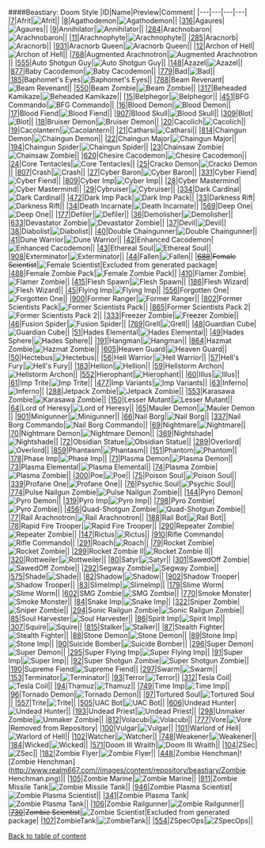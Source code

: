 ####Beastiary: Doom Style
|ID|Name|Preview|Comment|
|---|---|---|---|
|[7](https://github.com/alexey-lysiuk/Realm667-AAA-Cache/raw/master/data/0007.zip)|Afrit|![Afrit](http://www.realm667.com//images/content/repository/beastiary/Afrit.png)||
|[8](https://github.com/alexey-lysiuk/Realm667-AAA-Cache/raw/master/data/0008.zip)|Agathodemon|![Agathodemon](http://www.realm667.com//images/content/repository/beastiary/AgathoDemon.png)||
|[316](https://github.com/alexey-lysiuk/Realm667-AAA-Cache/raw/master/data/0316.zip)|Agaures|![Agaures](http://www.realm667.com//images/content/repository/beastiary/Agaures.png)||
|[9](https://github.com/alexey-lysiuk/Realm667-AAA-Cache/raw/master/data/0009.zip)|Annihilator|![Annihilator](http://www.realm667.com//images/content/repository/beastiary/Annihilator.png)||
|[284](https://github.com/alexey-lysiuk/Realm667-AAA-Cache/raw/master/data/0284.zip)|Arachnobaron|![Arachnobaron](http://www.realm667.com//images/content/repository/beastiary/Arachnobaron.png)||
|[11](https://github.com/alexey-lysiuk/Realm667-AAA-Cache/raw/master/data/0011.zip)|Arachnophyte|![Arachnophyte](http://www.realm667.com//images/content/repository/beastiary/Arachnophyte.png)||
|[285](https://github.com/alexey-lysiuk/Realm667-AAA-Cache/raw/master/data/0285.zip)|Aracnorb|![Aracnorb](http://www.realm667.com//images/content/repository/beastiary/Aracnorb.png)||
|[931](https://github.com/alexey-lysiuk/Realm667-AAA-Cache/raw/master/data/0931.zip)|Aracnorb Queen|![Aracnorb Queen](http://realm667.com//images/content/repository/beastiary/AracnorbQueen.png)||
|[12](https://github.com/alexey-lysiuk/Realm667-AAA-Cache/raw/master/data/0012.zip)|Archon of Hell|![Archon of Hell](http://www.realm667.com//images/content/repository/beastiary/ArchonOfHell.png)||
|[768](https://github.com/alexey-lysiuk/Realm667-AAA-Cache/raw/master/data/0768.zip)|Augmented Arachnotron|![Augmented Arachnotron](http://www.realm667.com//images/content/repository/beastiary/ArachnotronMK2.png)||
|[555](https://github.com/alexey-lysiuk/Realm667-AAA-Cache/raw/master/data/0555.zip)|Auto Shotgun Guy|![Auto Shotgun Guy](http://www.realm667.com//images/content/repository/beastiary/AutoShotgunGuy.png)||
|[148](https://github.com/alexey-lysiuk/Realm667-AAA-Cache/raw/master/data/0148.zip)|Azazel|![Azazel](http://www.realm667.com//images/content/repository/beastiary/Azazel.png)||
|[877](https://github.com/alexey-lysiuk/Realm667-AAA-Cache/raw/master/data/0877.zip)|Baby Cacodemon|![Baby Cacodemon](http://www.realm667.com//images/content/repository/beastiary/BabyCaco.png)||
|[779](https://github.com/alexey-lysiuk/Realm667-AAA-Cache/raw/master/data/0779.zip)|Bad|![Bad](http://www.realm667.com//images/content/repository/beastiary/Bad.png)||
|[185](https://github.com/alexey-lysiuk/Realm667-AAA-Cache/raw/master/data/0185.zip)|Baphomet's Eyes|![Baphomet's Eyes](http://www.realm667.com//images/content/repository/beastiary/Eyes.png)||
|[788](https://github.com/alexey-lysiuk/Realm667-AAA-Cache/raw/master/data/0788.zip)|Beam Revenant|![Beam Revenant](http://www.realm667.com//images/content/repository/beastiary/BeamRevenant.png)||
|[550](https://github.com/alexey-lysiuk/Realm667-AAA-Cache/raw/master/data/0550.zip)|Beam Zombie|![Beam Zombie](http://www.realm667.com//images/content/repository/beastiary/BeamZombie.png)||
|[317](https://github.com/alexey-lysiuk/Realm667-AAA-Cache/raw/master/data/0317.zip)|Beheaded Kamikaze|![Beheaded Kamikaze](http://www.realm667.com//images/content/repository/beastiary/BeheadedKamikazi.png)||
|[15](https://github.com/alexey-lysiuk/Realm667-AAA-Cache/raw/master/data/0015.zip)|Belphegor|![Belphegor](http://www.realm667.com//images/content/repository/beastiary/Belphegor.png)||
|[451](https://github.com/alexey-lysiuk/Realm667-AAA-Cache/raw/master/data/0451.zip)|BFG Commando|![BFG Commando](http://www.realm667.com//images/content/repository/beastiary/BFGCommando.png)||
|[16](https://github.com/alexey-lysiuk/Realm667-AAA-Cache/raw/master/data/0016.zip)|Blood Demon|![Blood Demon](http://www.realm667.com//images/content/repository/beastiary/BloodDemon.png)||
|[17](https://github.com/alexey-lysiuk/Realm667-AAA-Cache/raw/master/data/0017.zip)|Blood Fiend|![Blood Fiend](http://www.realm667.com//images/content/repository/beastiary/BloodFiend.png)||
|[907](https://github.com/alexey-lysiuk/Realm667-AAA-Cache/raw/master/data/0907.zip)|Blood Skull|![Blood Skull](http://www.realm667.com//images/content/repository/beastiary/BloodSkull.png)||
|[309](https://github.com/alexey-lysiuk/Realm667-AAA-Cache/raw/master/data/0309.zip)|Blot|![Blot](http://www.realm667.com//images/content/repository/beastiary/Blot.png)||
|[18](https://github.com/alexey-lysiuk/Realm667-AAA-Cache/raw/master/data/0018.zip)|Bruiser Demon|![Bruiser Demon](http://www.realm667.com//images/content/repository/beastiary/BruiserDemon.png)||
|[20](https://github.com/alexey-lysiuk/Realm667-AAA-Cache/raw/master/data/0020.zip)|Cacolich|![Cacolich](http://www.realm667.com//images/content/repository/beastiary/CacoLich.png)||
|[19](https://github.com/alexey-lysiuk/Realm667-AAA-Cache/raw/master/data/0019.zip)|Cacolantern|![Cacolantern](http://www.realm667.com//images/content/repository/beastiary/CacoLantern.png)||
|[21](https://github.com/alexey-lysiuk/Realm667-AAA-Cache/raw/master/data/0021.zip)|Catharsi|![Catharsi](http://www.realm667.com//images/content/repository/beastiary/Catharsi.png)||
|[814](https://github.com/alexey-lysiuk/Realm667-AAA-Cache/raw/master/data/0814.zip)|Chaingun Demon|![Chaingun Demon](http://www.realm667.com//images/content/repository/beastiary/ChaingunDemon.png)||
|[22](https://github.com/alexey-lysiuk/Realm667-AAA-Cache/raw/master/data/0022.zip)|Chaingun Major|![Chaingun Major](http://www.realm667.com//images/content/repository/beastiary/ChaingunMajor.png)||
|[194](https://github.com/alexey-lysiuk/Realm667-AAA-Cache/raw/master/data/0194.zip)|Chaingun Spider|![Chaingun Spider](http://www.realm667.com//images/content/repository/beastiary/ChaingunSpider.png)||
|[23](https://github.com/alexey-lysiuk/Realm667-AAA-Cache/raw/master/data/0023.zip)|Chainsaw Zombie|![Chainsaw Zombie](http://www.realm667.com//images/content/repository/beastiary/ChainsawZombie.png)||
|[620](https://github.com/alexey-lysiuk/Realm667-AAA-Cache/raw/master/data/0620.zip)|Chesire Cacodemon|![Chesire Cacodemon](http://www.realm667.com//images/content/repository/beastiary/ChesireCacodemon.png)||
|[24](https://github.com/alexey-lysiuk/Realm667-AAA-Cache/raw/master/data/0024.zip)|Core Tentacles|![Core Tentacles](http://www.realm667.com//images/content/repository/beastiary/CoreTentacles.png)||
|[25](https://github.com/alexey-lysiuk/Realm667-AAA-Cache/raw/master/data/0025.zip)|Cracko Demon|![Cracko Demon](http://www.realm667.com//images/content/repository/beastiary/CrackoDemon.png)||
|[807](https://github.com/alexey-lysiuk/Realm667-AAA-Cache/raw/master/data/0807.zip)|Crash|![Crash](http://www.realm667.com//images/content/repository/beastiary/Crash.png)||
|[27](https://github.com/alexey-lysiuk/Realm667-AAA-Cache/raw/master/data/0027.zip)|Cyber Baron|![Cyber Baron](http://www.realm667.com//images/content/repository/beastiary/CyberBaron.png)||
|[331](https://github.com/alexey-lysiuk/Realm667-AAA-Cache/raw/master/data/0331.zip)|Cyber Fiend|![Cyber Fiend](http://www.realm667.com//images/content/repository/beastiary/CyberFiend.png)||
|[809](https://github.com/alexey-lysiuk/Realm667-AAA-Cache/raw/master/data/0809.zip)|Cyber Imp|![Cyber Imp](http://www.realm667.com//images/content/repository/beastiary/CyberImp.png)||
|[28](https://github.com/alexey-lysiuk/Realm667-AAA-Cache/raw/master/data/0028.zip)|Cyber Mastermind|![Cyber Mastermind](http://www.realm667.com//images/content/repository/beastiary/CyberMastermind.png)||
|[29](https://github.com/alexey-lysiuk/Realm667-AAA-Cache/raw/master/data/0029.zip)|Cybruiser|![Cybruiser](http://www.realm667.com//images/content/repository/beastiary/Cybruiser.png)||
|[334](https://github.com/alexey-lysiuk/Realm667-AAA-Cache/raw/master/data/0334.zip)|Dark Cardinal|![Dark Cardinal](http://www.realm667.com//images/content/repository/beastiary/DarkCardinal.png)||
|[472](https://github.com/alexey-lysiuk/Realm667-AAA-Cache/raw/master/data/0472.zip)|Dark Imp Pack|![Dark Imp Pack](http://www.realm667.com//images/content/repository/beastiary/DarkImpPack.png)||
|[33](https://github.com/alexey-lysiuk/Realm667-AAA-Cache/raw/master/data/0033.zip)|Darkness Rift|![Darkness Rift](http://www.realm667.com//images/content/repository/beastiary/DarknessRift.png)||
|[34](https://github.com/alexey-lysiuk/Realm667-AAA-Cache/raw/master/data/0034.zip)|Death Incarnate|![Death Incarnate](http://www.realm667.com//images/content/repository/beastiary/DeathIncarnate.png)||
|[569](https://github.com/alexey-lysiuk/Realm667-AAA-Cache/raw/master/data/0569.zip)|Deep One|![Deep One](http://www.realm667.com//images/content/repository/beastiary/DeepOne.png)||
|[177](https://github.com/alexey-lysiuk/Realm667-AAA-Cache/raw/master/data/0177.zip)|Defiler|![Defiler](http://www.realm667.com//images/content/repository/beastiary/Defiler.png)||
|[36](https://github.com/alexey-lysiuk/Realm667-AAA-Cache/raw/master/data/0036.zip)|Demolisher|![Demolisher](http://www.realm667.com//images/content/repository/beastiary/Demolisher.png)||
|[633](https://github.com/alexey-lysiuk/Realm667-AAA-Cache/raw/master/data/0633.zip)|Devastator Zombie|![Devastator Zombie](http://www.realm667.com//images/content/repository/beastiary/DevastatorZombie.png)||
|[37](https://github.com/alexey-lysiuk/Realm667-AAA-Cache/raw/master/data/0037.zip)|Devil|![Devil](http://www.realm667.com//images/content/repository/beastiary/Devil.png)||
|[38](https://github.com/alexey-lysiuk/Realm667-AAA-Cache/raw/master/data/0038.zip)|Diabolist|![Diabolist](http://www.realm667.com//images/content/repository/beastiary/Diabolist.png)||
|[40](https://github.com/alexey-lysiuk/Realm667-AAA-Cache/raw/master/data/0040.zip)|Double Chaingunner|![Double Chaingunner](http://www.realm667.com//images/content/repository/beastiary/DoubleChaingunner.png)||
|[41](https://github.com/alexey-lysiuk/Realm667-AAA-Cache/raw/master/data/0041.zip)|Dune Warrior|![Dune Warrior](http://www.realm667.com//images/content/repository/beastiary/DuneWarrior.png)||
|[42](https://github.com/alexey-lysiuk/Realm667-AAA-Cache/raw/master/data/0042.zip)|Enhanced Cacodemon|![Enhanced Cacodemon](http://www.realm667.com//images/content/repository/beastiary/EnhancedCaco.png)||
|[43](https://github.com/alexey-lysiuk/Realm667-AAA-Cache/raw/master/data/0043.zip)|Ethereal Soul|![Ethereal Soul](http://www.realm667.com//images/content/repository/beastiary/EtherealSoul.png)||
|[908](https://github.com/alexey-lysiuk/Realm667-AAA-Cache/raw/master/data/0908.zip)|Exterminator|![Exterminator](http://www.realm667.com//images/content/repository/beastiary/Exterminator.png)||
|[44](https://github.com/alexey-lysiuk/Realm667-AAA-Cache/raw/master/data/0044.zip)|Fallen|![Fallen](http://www.realm667.com//images/content/repository/beastiary/Fallen.png)||
|~~[688](https://github.com/alexey-lysiuk/Realm667-AAA-Cache/raw/master/data/0688.zip)~~|~~Female Scientist~~|![Female Scientist](http://www.realm667.com//images/content/repository/beastiary/FemaleScientist.png)|Excluded from generated package|
|[488](https://github.com/alexey-lysiuk/Realm667-AAA-Cache/raw/master/data/0488.zip)|Female Zombie Pack|![Female Zombie Pack](http://www.realm667.com//images/content/repository/beastiary/FemaleZombiePack.png)||
|[410](https://github.com/alexey-lysiuk/Realm667-AAA-Cache/raw/master/data/0410.zip)|Flamer Zombie|![Flamer Zombie](http://www.realm667.com//images/content/repository/beastiary/FlamerZombie.png)||
|[415](https://github.com/alexey-lysiuk/Realm667-AAA-Cache/raw/master/data/0415.zip)|Flesh Spawn|![Flesh Spawn](http://www.realm667.com//images/content/repository/beastiary/Fleshspawn.png)||
|[186](https://github.com/alexey-lysiuk/Realm667-AAA-Cache/raw/master/data/0186.zip)|Flesh Wizard|![Flesh Wizard](http://www.realm667.com//images/content/repository/beastiary/FleshWizard.png)||
|[45](https://github.com/alexey-lysiuk/Realm667-AAA-Cache/raw/master/data/0045.zip)|Flying Imp|![Flying Imp](http://www.realm667.com//images/content/repository/beastiary/FlyingImp.png)||
|[556](https://github.com/alexey-lysiuk/Realm667-AAA-Cache/raw/master/data/0556.zip)|Forgotten One|![Forgotten One](http://www.realm667.com//images/content/repository/beastiary/ForgottenOne.png)||
|[900](https://github.com/alexey-lysiuk/Realm667-AAA-Cache/raw/master/data/0900.zip)|Former Ranger|![Former Ranger](http://www.realm667.com//images/content/repository/beastiary/FormerRanger.png)||
|[802](https://github.com/alexey-lysiuk/Realm667-AAA-Cache/raw/master/data/0802.zip)|Former Scientists Pack|![Former Scientists Pack](http://www.realm667.com//images/content/repository/beastiary/FormerScientists.png)||
|[865](https://github.com/alexey-lysiuk/Realm667-AAA-Cache/raw/master/data/0865.zip)|Former Scientists Pack 2|![Former Scientists Pack 2](http://www.realm667.com//images/content/repository/beastiary/FormerScientists2.png)||
|[333](https://github.com/alexey-lysiuk/Realm667-AAA-Cache/raw/master/data/0333.zip)|Freezer Zombie|![Freezer Zombie](http://www.realm667.com//images/content/repository/beastiary/FreezerZombie.png)||
|[46](https://github.com/alexey-lysiuk/Realm667-AAA-Cache/raw/master/data/0046.zip)|Fusion Spider|![Fusion Spider](http://www.realm667.com//images/content/repository/beastiary/FusionSpider.png)||
|[769](https://github.com/alexey-lysiuk/Realm667-AAA-Cache/raw/master/data/0769.zip)|Grell|![Grell](http://www.realm667.com//images/content/repository/beastiary/Grell.png)||
|[48](https://github.com/alexey-lysiuk/Realm667-AAA-Cache/raw/master/data/0048.zip)|Guardian Cube|![Guardian Cube](http://www.realm667.com//images/content/repository/beastiary/GuardianCube.png)||
|[51](https://github.com/alexey-lysiuk/Realm667-AAA-Cache/raw/master/data/0051.zip)|Hades Elemental|![Hades Elemental](http://www.realm667.com//images/content/repository/beastiary/Helemental.png)||
|[49](https://github.com/alexey-lysiuk/Realm667-AAA-Cache/raw/master/data/0049.zip)|Hades Sphere|![Hades Sphere](http://www.realm667.com//images/content/repository/beastiary/HadesSphere.png)||
|[191](https://github.com/alexey-lysiuk/Realm667-AAA-Cache/raw/master/data/0191.zip)|Hangman|![Hangman](http://www.realm667.com//images/content/repository/beastiary/Hangman.png)||
|[864](https://github.com/alexey-lysiuk/Realm667-AAA-Cache/raw/master/data/0864.zip)|Hazmat Zombie|![Hazmat Zombie](http://www.realm667.com//images/content/repository/beastiary/HazmatZombie.png)||
|[605](https://github.com/alexey-lysiuk/Realm667-AAA-Cache/raw/master/data/0605.zip)|Heaven Guard|![Heaven Guard](http://www.realm667.com//images/content/repository/beastiary/HeavenGuard.png)||
|[50](https://github.com/alexey-lysiuk/Realm667-AAA-Cache/raw/master/data/0050.zip)|Hectebus|![Hectebus](http://www.realm667.com//images/content/repository/beastiary/Hectebus.png)||
|[56](https://github.com/alexey-lysiuk/Realm667-AAA-Cache/raw/master/data/0056.zip)|Hell Warrior|![Hell Warrior](http://www.realm667.com//images/content/repository/beastiary/HellWarrior.png)||
|[57](https://github.com/alexey-lysiuk/Realm667-AAA-Cache/raw/master/data/0057.zip)|Hell's Fury|![Hell's Fury](http://www.realm667.com//images/content/repository/beastiary/HellsFury.png)||
|[183](https://github.com/alexey-lysiuk/Realm667-AAA-Cache/raw/master/data/0183.zip)|Hellion|![Hellion](http://www.realm667.com//images/content/repository/beastiary/Hellion.png)||
|[59](https://github.com/alexey-lysiuk/Realm667-AAA-Cache/raw/master/data/0059.zip)|Hellstorm Archon|![Hellstorm Archon](http://www.realm667.com//images/content/repository/beastiary/HellstormArchon.png)||
|[552](https://github.com/alexey-lysiuk/Realm667-AAA-Cache/raw/master/data/0552.zip)|Hierophant|![Hierophant](http://www.realm667.com//images/content/repository/beastiary/Hierophant.png)||
|[60](https://github.com/alexey-lysiuk/Realm667-AAA-Cache/raw/master/data/0060.zip)|Illus|![Illus](http://www.realm667.com//images/content/repository/beastiary/Illus.png)||
|[61](https://github.com/alexey-lysiuk/Realm667-AAA-Cache/raw/master/data/0061.zip)|Imp Trite|![Imp Trite](http://www.realm667.com//images/content/repository/beastiary/ImpTrite.png)||
|[477](https://github.com/alexey-lysiuk/Realm667-AAA-Cache/raw/master/data/0477.zip)|Imp Variants|![Imp Variants](http://www.realm667.com//images/content/repository/beastiary/ImpVariants.png)||
|[63](https://github.com/alexey-lysiuk/Realm667-AAA-Cache/raw/master/data/0063.zip)|Inferno|![Inferno](http://www.realm667.com//images/content/repository/beastiary/Inferno.png)||
|[288](https://github.com/alexey-lysiuk/Realm667-AAA-Cache/raw/master/data/0288.zip)|Jetpack Zombie|![Jetpack Zombie](http://www.realm667.com//images/content/repository/beastiary/JetpackZombie.png)||
|[553](https://github.com/alexey-lysiuk/Realm667-AAA-Cache/raw/master/data/0553.zip)|Karasawa Zombie|![Karasawa Zombie](http://www.realm667.com//images/content/repository/beastiary/KarasawaGuy.png)||
|[150](https://github.com/alexey-lysiuk/Realm667-AAA-Cache/raw/master/data/0150.zip)|Lesser Mutant|![Lesser Mutant](http://www.realm667.com//images/content/repository/beastiary/LesserMutant.png)||
|[64](https://github.com/alexey-lysiuk/Realm667-AAA-Cache/raw/master/data/0064.zip)|Lord of Heresy|![Lord of Heresy](http://www.realm667.com//images/content/repository/beastiary/LordOfHeresy.png)||
|[65](https://github.com/alexey-lysiuk/Realm667-AAA-Cache/raw/master/data/0065.zip)|Mauler Demon|![Mauler Demon](http://www.realm667.com//images/content/repository/beastiary/MaulerDemon.png)||
|[901](https://github.com/alexey-lysiuk/Realm667-AAA-Cache/raw/master/data/0901.zip)|Minigunner|![Minigunner](http://www.realm667.com//images/content/repository/beastiary/Minigunner.png)||
|[66](https://github.com/alexey-lysiuk/Realm667-AAA-Cache/raw/master/data/0066.zip)|Nail Borg|![Nail Borg](http://www.realm667.com//images/content/repository/beastiary/NailBorg.png)||
|[337](https://github.com/alexey-lysiuk/Realm667-AAA-Cache/raw/master/data/0337.zip)|Nail Borg Commando|![Nail Borg Commando](http://www.realm667.com//images/content/repository/beastiary/NailBorgCommando.png)||
|[69](https://github.com/alexey-lysiuk/Realm667-AAA-Cache/raw/master/data/0069.zip)|Nightmare|![Nightmare](http://www.realm667.com//images/content/repository/beastiary/Nightmare.png)||
|[70](https://github.com/alexey-lysiuk/Realm667-AAA-Cache/raw/master/data/0070.zip)|Nightmare Demon|![Nightmare Demon](http://www.realm667.com//images/content/repository/beastiary/NightmareDemon.png)||
|[369](https://github.com/alexey-lysiuk/Realm667-AAA-Cache/raw/master/data/0369.zip)|Nightshade|![Nightshade](http://www.realm667.com//images/content/repository/beastiary/Nightshade.png)||
|[72](https://github.com/alexey-lysiuk/Realm667-AAA-Cache/raw/master/data/0072.zip)|Obsidian Statue|![Obsidian Statue](http://www.realm667.com//images/content/repository/beastiary/ObsidianStatue.png)||
|[289](https://github.com/alexey-lysiuk/Realm667-AAA-Cache/raw/master/data/0289.zip)|Overlord|![Overlord](http://www.realm667.com//images/content/repository/beastiary/Overlord.png)||
|[859](https://github.com/alexey-lysiuk/Realm667-AAA-Cache/raw/master/data/0859.zip)|Phantasm|![Phantasm](http://www.realm667.com//images/content/repository/beastiary/Phantasm.png)||
|[151](https://github.com/alexey-lysiuk/Realm667-AAA-Cache/raw/master/data/0151.zip)|Phantom|![Phantom](http://www.realm667.com//images/content/repository/beastiary/Phantom.png)||
|[178](https://github.com/alexey-lysiuk/Realm667-AAA-Cache/raw/master/data/0178.zip)|Phase Imp|![Phase Imp](http://www.realm667.com//images/content/repository/beastiary/PhaseImp.png)||
|[71](https://github.com/alexey-lysiuk/Realm667-AAA-Cache/raw/master/data/0071.zip)|Plasma Demon|![Plasma Demon](http://www.realm667.com//images/content/repository/beastiary/PlasmaDemon.png)||
|[73](https://github.com/alexey-lysiuk/Realm667-AAA-Cache/raw/master/data/0073.zip)|Plasma Elemental|![Plasma Elemental](http://www.realm667.com//images/content/repository/beastiary/PlasmaElemental.png)||
|[74](https://github.com/alexey-lysiuk/Realm667-AAA-Cache/raw/master/data/0074.zip)|Plasma Zombie|![Plasma Zombie](http://www.realm667.com//images/content/repository/beastiary/PlasmaZombie.png)||
|[300](https://github.com/alexey-lysiuk/Realm667-AAA-Cache/raw/master/data/0300.zip)|Poe|![Poe](http://www.realm667.com//images/content/repository/beastiary/Poe.png)||
|[75](https://github.com/alexey-lysiuk/Realm667-AAA-Cache/raw/master/data/0075.zip)|Poison Soul|![Poison Soul](http://www.realm667.com//images/content/repository/beastiary/PoisonSoul.png)||
|[339](https://github.com/alexey-lysiuk/Realm667-AAA-Cache/raw/master/data/0339.zip)|Profane One|![Profane One](http://www.realm667.com//images/content/repository/beastiary/ProfaneOne.png)||
|[76](https://github.com/alexey-lysiuk/Realm667-AAA-Cache/raw/master/data/0076.zip)|Psychic Soul|![Psychic Soul](http://www.realm667.com//images/content/repository/beastiary/PsychicSoul.png)||
|[774](https://github.com/alexey-lysiuk/Realm667-AAA-Cache/raw/master/data/0774.zip)|Pulse Nailgun Zombie|![Pulse Nailgun Zombie](http://www.realm667.com//images/content/repository/beastiary/PulseNailgunZombie.png)||
|[144](https://github.com/alexey-lysiuk/Realm667-AAA-Cache/raw/master/data/0144.zip)|Pyro Demon|![Pyro Demon](http://www.realm667.com//images/content/repository/beastiary/PyroDemon.png)||
|[319](https://github.com/alexey-lysiuk/Realm667-AAA-Cache/raw/master/data/0319.zip)|Pyro Imp|![Pyro Imp](http://www.realm667.com//images/content/repository/beastiary/PyroImp.png)||
|[798](https://github.com/alexey-lysiuk/Realm667-AAA-Cache/raw/master/data/0798.zip)|Pyro Zombie|![Pyro Zombie](http://www.realm667.com//images/content/repository/beastiary/PyroZombie.png)||
|[456](https://github.com/alexey-lysiuk/Realm667-AAA-Cache/raw/master/data/0456.zip)|Quad-Shotgun Zombie|![Quad-Shotgun Zombie](http://www.realm667.com//images/content/repository/beastiary/QuadShotgunZombie.png)||
|[77](https://github.com/alexey-lysiuk/Realm667-AAA-Cache/raw/master/data/0077.zip)|Rail Arachnotron|![Rail Arachnotron](http://www.realm667.com//images/content/repository/beastiary/RailArachnotron.png)||
|[188](https://github.com/alexey-lysiuk/Realm667-AAA-Cache/raw/master/data/0188.zip)|Rail Bot|![Rail Bot](http://www.realm667.com//images/content/repository/beastiary/RailBot.png)||
|[78](https://github.com/alexey-lysiuk/Realm667-AAA-Cache/raw/master/data/0078.zip)|Rapid Fire Trooper|![Rapid Fire Trooper](http://www.realm667.com//images/content/repository/beastiary/RapidFireTrooper.png)||
|[290](https://github.com/alexey-lysiuk/Realm667-AAA-Cache/raw/master/data/0290.zip)|Repeater Zombie|![Repeater Zombie](http://www.realm667.com//images/content/repository/beastiary/RepeaterZombie.png)||
|[147](https://github.com/alexey-lysiuk/Realm667-AAA-Cache/raw/master/data/0147.zip)|Rictus|![Rictus](http://www.realm667.com//images/content/repository/beastiary/Rictus.png)||
|[910](https://github.com/alexey-lysiuk/Realm667-AAA-Cache/raw/master/data/0910.zip)|Rifle Commando|![Rifle Commando](http://www.realm667.com//images/content/repository/beastiary/RifleCommando.png)||
|[291](https://github.com/alexey-lysiuk/Realm667-AAA-Cache/raw/master/data/0291.zip)|Roach|![Roach](http://www.realm667.com//images/content/repository/beastiary/Roach.png)||
|[79](https://github.com/alexey-lysiuk/Realm667-AAA-Cache/raw/master/data/0079.zip)|Rocket Zombie|![Rocket Zombie](http://www.realm667.com//images/content/repository/beastiary/rocketzombie.png)||
|[299](https://github.com/alexey-lysiuk/Realm667-AAA-Cache/raw/master/data/0299.zip)|Rocket Zombie II|![Rocket Zombie II](http://www.realm667.com//images/content/repository/beastiary/rocketzombie2.png)||
|[320](https://github.com/alexey-lysiuk/Realm667-AAA-Cache/raw/master/data/0320.zip)|Rottweiler|![Rottweiler](http://www.realm667.com//images/content/repository/beastiary/Rottweiler.png)||
|[80](https://github.com/alexey-lysiuk/Realm667-AAA-Cache/raw/master/data/0080.zip)|Satyr|![Satyr](http://www.realm667.com//images/content/repository/beastiary/Satyr.png)||
|[301](https://github.com/alexey-lysiuk/Realm667-AAA-Cache/raw/master/data/0301.zip)|SawedOff Zombie|![SawedOff Zombie](http://www.realm667.com//images/content/repository/beastiary/SawedOffZombie.png)||
|[292](https://github.com/alexey-lysiuk/Realm667-AAA-Cache/raw/master/data/0292.zip)|Segway Zombie|![Segway Zombie](http://www.realm667.com//images/content/repository/beastiary/SegwayZombie.png)||
|[575](https://github.com/alexey-lysiuk/Realm667-AAA-Cache/raw/master/data/0575.zip)|Shade|![Shade](http://www.realm667.com//images/content/repository/beastiary/Shade.png)||
|[82](https://github.com/alexey-lysiuk/Realm667-AAA-Cache/raw/master/data/0082.zip)|Shadow|![Shadow](http://www.realm667.com//images/content/repository/beastiary/Shadow.png)||
|[902](https://github.com/alexey-lysiuk/Realm667-AAA-Cache/raw/master/data/0902.zip)|Shadow Trooper|![Shadow Trooper](http://www.realm667.com//images/content/repository/beastiary/ShadowTrooper.png)||
|[83](https://github.com/alexey-lysiuk/Realm667-AAA-Cache/raw/master/data/0083.zip)|SlimeImp|![SlimeImp](http://www.realm667.com//images/content/repository/beastiary/SlimeImp.png)||
|[179](https://github.com/alexey-lysiuk/Realm667-AAA-Cache/raw/master/data/0179.zip)|Slime Worm|![Slime Worm](http://www.realm667.com//images/content/repository/beastiary/SlimeWorm.png)||
|[602](https://github.com/alexey-lysiuk/Realm667-AAA-Cache/raw/master/data/0602.zip)|SMG Zombie|![SMG Zombie](http://www.realm667.com//images/content/repository/beastiary/SMGZombie.png)||
|[770](https://github.com/alexey-lysiuk/Realm667-AAA-Cache/raw/master/data/0770.zip)|Smoke Monster|![Smoke Monster](http://www.realm667.com//images/content/repository/beastiary/SmokeMonster.png)||
|[84](https://github.com/alexey-lysiuk/Realm667-AAA-Cache/raw/master/data/0084.zip)|Snake Imp|![Snake Imp](http://www.realm667.com//images/content/repository/beastiary/SnakeImp.png)||
|[322](https://github.com/alexey-lysiuk/Realm667-AAA-Cache/raw/master/data/0322.zip)|Sniper Zombie|![Sniper Zombie](http://www.realm667.com//images/content/repository/beastiary/SniperZombie.png)||
|[294](https://github.com/alexey-lysiuk/Realm667-AAA-Cache/raw/master/data/0294.zip)|Sonic Railgun Zombie|![Sonic Railgun Zombie](http://www.realm667.com//images/content/repository/beastiary/SonicRailgunZombie.png)||
|[85](https://github.com/alexey-lysiuk/Realm667-AAA-Cache/raw/master/data/0085.zip)|Soul Harvester|![Soul Harvester](http://www.realm667.com//images/content/repository/beastiary/SoulHarvester.png)||
|[86](https://github.com/alexey-lysiuk/Realm667-AAA-Cache/raw/master/data/0086.zip)|Spirit Imp|![Spirit Imp](http://www.realm667.com//images/content/repository/beastiary/SpiritImp.png)||
|[307](https://github.com/alexey-lysiuk/Realm667-AAA-Cache/raw/master/data/0307.zip)|Squire|![Squire](http://www.realm667.com//images/content/repository/beastiary/Squire.png)||
|[815](https://github.com/alexey-lysiuk/Realm667-AAA-Cache/raw/master/data/0815.zip)|Stalker|![Stalker](http://www.realm667.com//images/content/repository/beastiary/Stalker.png)||
|[87](https://github.com/alexey-lysiuk/Realm667-AAA-Cache/raw/master/data/0087.zip)|Stealth Fighter|![Stealth Fighter](http://www.realm667.com//images/content/repository/beastiary/StealthFighter.png)||
|[88](https://github.com/alexey-lysiuk/Realm667-AAA-Cache/raw/master/data/0088.zip)|Stone Demon|![Stone Demon](http://www.realm667.com//images/content/repository/beastiary/StoneDemon.png)||
|[89](https://github.com/alexey-lysiuk/Realm667-AAA-Cache/raw/master/data/0089.zip)|Stone Imp|![Stone Imp](http://www.realm667.com//images/content/repository/beastiary/StoneImp.png)||
|[90](https://github.com/alexey-lysiuk/Realm667-AAA-Cache/raw/master/data/0090.zip)|Suicide Bomber|![Suicide Bomber](http://www.realm667.com//images/content/repository/beastiary/SuicideBomber.png)||
|[296](https://github.com/alexey-lysiuk/Realm667-AAA-Cache/raw/master/data/0296.zip)|Super Demon|![Super Demon](http://www.realm667.com//images/content/repository/beastiary/SuperDemon.png)||
|[295](https://github.com/alexey-lysiuk/Realm667-AAA-Cache/raw/master/data/0295.zip)|Super Flying Imp|![Super Flying Imp](http://www.realm667.com//images/content/repository/beastiary/SuperFlyingImp.png)||
|[91](https://github.com/alexey-lysiuk/Realm667-AAA-Cache/raw/master/data/0091.zip)|Super Imp|![Super Imp](http://www.realm667.com//images/content/repository/beastiary/SuperImp.png)||
|[92](https://github.com/alexey-lysiuk/Realm667-AAA-Cache/raw/master/data/0092.zip)|Super Shotgun Zombie|![Super Shotgun Zombie](http://www.realm667.com//images/content/repository/beastiary/SuperShotgunZombie.png)||
|[190](https://github.com/alexey-lysiuk/Realm667-AAA-Cache/raw/master/data/0190.zip)|Supreme Fiend|![Supreme Fiend](http://www.realm667.com//images/content/repository/beastiary/SupremeFiend.png)||
|[297](https://github.com/alexey-lysiuk/Realm667-AAA-Cache/raw/master/data/0297.zip)|Swarm|![Swarm](http://www.realm667.com//images/content/repository/beastiary/Swarm.png)||
|[153](https://github.com/alexey-lysiuk/Realm667-AAA-Cache/raw/master/data/0153.zip)|Terminator|![Terminator](http://www.realm667.com//images/content/repository/beastiary/Terminator.png)||
|[93](https://github.com/alexey-lysiuk/Realm667-AAA-Cache/raw/master/data/0093.zip)|Terror|![Terror](http://www.realm667.com//images/content/repository/beastiary/Terror.png)||
|[312](https://github.com/alexey-lysiuk/Realm667-AAA-Cache/raw/master/data/0312.zip)|Tesla Coil|![Tesla Coil](http://www.realm667.com//images/content/repository/beastiary/TeslaCoil.png)||
|[94](https://github.com/alexey-lysiuk/Realm667-AAA-Cache/raw/master/data/0094.zip)|Thamuz|![Thamuz](http://www.realm667.com//images/content/repository/beastiary/Thamuz.png)||
|[749](https://github.com/alexey-lysiuk/Realm667-AAA-Cache/raw/master/data/0749.zip)|Time Imp|![Time Imp](http://www.realm667.com//images/content/repository/beastiary/TimeImp.png)||
|[96](https://github.com/alexey-lysiuk/Realm667-AAA-Cache/raw/master/data/0096.zip)|Tornado Demon|![Tornado Demon](http://www.realm667.com//images/content/repository/beastiary/TornadoDemon.png)||
|[97](https://github.com/alexey-lysiuk/Realm667-AAA-Cache/raw/master/data/0097.zip)|Tortured Soul|![Tortured Soul](http://www.realm667.com//images/content/repository/beastiary/TorturedSoul.png)||
|[557](https://github.com/alexey-lysiuk/Realm667-AAA-Cache/raw/master/data/0557.zip)|Trite|![Trite](http://www.realm667.com//images/content/repository/beastiary/Trite.png)||
|[505](https://github.com/alexey-lysiuk/Realm667-AAA-Cache/raw/master/data/0505.zip)|UAC Bot|![UAC Bot](http://www.realm667.com//images/content/repository/beastiary/UACBot.png)||
|[606](https://github.com/alexey-lysiuk/Realm667-AAA-Cache/raw/master/data/0606.zip)|Undead Hunter|![Undead Hunter](http://www.realm667.com//images/content/repository/beastiary/UndeadHunter.png)||
|[193](https://github.com/alexey-lysiuk/Realm667-AAA-Cache/raw/master/data/0193.zip)|Undead Priest|![Undead Priest](http://www.realm667.com//images/content/repository/beastiary/UndeadPriest.png)||
|[298](https://github.com/alexey-lysiuk/Realm667-AAA-Cache/raw/master/data/0298.zip)|Unmaker Zombie|![Unmaker Zombie](http://www.realm667.com//images/content/repository/beastiary/UnMakerZombie.png)||
|[812](https://github.com/alexey-lysiuk/Realm667-AAA-Cache/raw/master/data/0812.zip)|Volacubi|![Volacubi](http://www.realm667.com//images/content/repository/beastiary/Volacubi.png)||
|[777](https://github.com/alexey-lysiuk/Realm667-AAA-Cache/raw/master/data/0777.zip)|Vore|![Vore](https://github.com/alexey-lysiuk/Realm667-AAA-Cache/raw/master/data/toc/vore.png)|Removed from Repository|
|[100](https://github.com/alexey-lysiuk/Realm667-AAA-Cache/raw/master/data/0100.zip)|Vulgar|![Vulgar](http://www.realm667.com//images/content/repository/beastiary/Vulgar.png)||
|[101](https://github.com/alexey-lysiuk/Realm667-AAA-Cache/raw/master/data/0101.zip)|Warlord of Hell|![Warlord of Hell](http://www.realm667.com//images/content/repository/beastiary/WarlordOfHell.png)||
|[102](https://github.com/alexey-lysiuk/Realm667-AAA-Cache/raw/master/data/0102.zip)|Watcher|![Watcher](http://www.realm667.com//images/content/repository/beastiary/Watcher.png)||
|[748](https://github.com/alexey-lysiuk/Realm667-AAA-Cache/raw/master/data/0748.zip)|Weakener|![Weakener](http://www.realm667.com//images/content/repository/beastiary/Weakener.png)||
|[184](https://github.com/alexey-lysiuk/Realm667-AAA-Cache/raw/master/data/0184.zip)|Wicked|![Wicked](http://www.realm667.com//images/content/repository/beastiary/Wicked.png)||
|[571](https://github.com/alexey-lysiuk/Realm667-AAA-Cache/raw/master/data/0571.zip)|Doom III Wraith|![Doom III Wraith](http://www.realm667.com//images/content/repository/beastiary/WraithD3.png)||
|[104](https://github.com/alexey-lysiuk/Realm667-AAA-Cache/raw/master/data/0104.zip)|ZSec|![ZSec](http://www.realm667.com//images/content/repository/beastiary/ZSec.png)||
|[182](https://github.com/alexey-lysiuk/Realm667-AAA-Cache/raw/master/data/0182.zip)|Zombie Flyer|![Zombie Flyer](http://www.realm667.com//images/content/repository/beastiary/ZombieFlyer.png)||
|[448](https://github.com/alexey-lysiuk/Realm667-AAA-Cache/raw/master/data/0448.zip)|Zombie Henchman|![Zombie Henchman](http://www.realm667.com//images/content/repository/beastiary/Zombie Henchman.png)||
|[105](https://github.com/alexey-lysiuk/Realm667-AAA-Cache/raw/master/data/0105.zip)|Zombie Marine|![Zombie Marine](http://www.realm667.com//images/content/repository/beastiary/ZombieMarine.png)||
|[911](https://github.com/alexey-lysiuk/Realm667-AAA-Cache/raw/master/data/0911.zip)|Zombie Missile Tank|![Zombie Missile Tank](http://www.realm667.com//images/content/repository/beastiary/ZombieMissileTank.png)||
|[946](https://github.com/alexey-lysiuk/Realm667-AAA-Cache/raw/master/data/0946.zip)|Zombie Plasma Scientist|![Zombie Plasma Scientist](http://realm667.com/images/content/repository/beastiary/ZombieScientistPlasma.png)||
|[341](https://github.com/alexey-lysiuk/Realm667-AAA-Cache/raw/master/data/0341.zip)|Zombie Plasma Tank|![Zombie Plasma Tank](http://www.realm667.com//images/content/repository/beastiary/ZombiePlasmaTank.png)||
|[106](https://github.com/alexey-lysiuk/Realm667-AAA-Cache/raw/master/data/0106.zip)|Zombie Railgunner|![Zombie Railgunner](http://www.realm667.com//images/content/repository/beastiary/ZombieRailgunner.png)||
|~~[730](https://github.com/alexey-lysiuk/Realm667-AAA-Cache/raw/master/data/0730.zip)~~|~~Zombie Scientist~~|![Zombie Scientist](http://www.realm667.com//images/content/repository/beastiary/ZombieScientist.png)|Excluded from generated package|
|[107](https://github.com/alexey-lysiuk/Realm667-AAA-Cache/raw/master/data/0107.zip)|ZombieTank|![ZombieTank](http://www.realm667.com//images/content/repository/beastiary/ZombieTank.png)||
|[554](https://github.com/alexey-lysiuk/Realm667-AAA-Cache/raw/master/data/0554.zip)|ZSpecOps|![ZSpecOps](http://www.realm667.com//images/content/repository/beastiary/ZSpecOps.png)||

[Back to table of content](../readme.md)
